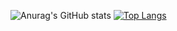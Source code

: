 ![Anurag's GitHub stats](https://github-readme-stats.vercel.app/api?username=kristianbc&show_icons=true)
[![Top Langs](https://github-readme-stats.vercel.app/api/top-langs/?username=kristianbc&layout=donut)](https://github.com/anuraghazra/github-readme-stats)
